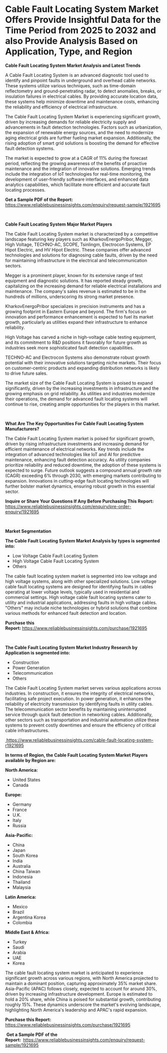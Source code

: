 <p><h1>Cable Fault Locating System Market Offers Provide Insightful Data for the Time Period from 2025 to 2032 and also Provide Analysis Based on Application, Type, and Region</h1></p><p><strong>Cable Fault Locating System Market Analysis and Latest Trends</strong></p>
<p><p>A Cable Fault Locating System is an advanced diagnostic tool used to identify and pinpoint faults in underground and overhead cable networks. These systems utilize various techniques, such as time-domain reflectometry and ground-penetrating radar, to detect anomalies, breaks, or insulation failures in electrical cables. By providing accurate location data, these systems help minimize downtime and maintenance costs, enhancing the reliability and efficiency of electrical infrastructure.</p><p>The Cable Fault Locating System Market is experiencing significant growth, driven by increasing demands for reliable electricity supply and advancements in fault detection technologies. Factors such as urbanization, the expansion of renewable energy sources, and the need to modernize aging electrical grids are further fueling market expansion. Additionally, the rising adoption of smart grid solutions is boosting the demand for effective fault detection systems.</p><p>The market is expected to grow at a CAGR of 11% during the forecast period, reflecting the growing awareness of the benefits of proactive maintenance and the integration of innovative solutions. Emerging trends include the integration of IoT technologies for real-time monitoring, the development of user-friendly software interfaces, and enhanced data analytics capabilities, which facilitate more efficient and accurate fault locating processes.</p></p>
<p><strong>Get a Sample PDF of the Report:&nbsp;</strong> <a href="https://www.reliablebusinessinsights.com/enquiry/request-sample/1921695?utm_campaign=2752&utm_medium=2&utm_source=Github&utm_content=ia&utm_term=12042025&utm_id=cable-fault-locating-system">https://www.reliablebusinessinsights.com/enquiry/request-sample/1921695</a></p>
<p>&nbsp;</p>
<p><strong>Cable Fault Locating System Major Market Players</strong></p>
<p><p>The Cable Fault Locating System market is characterized by a competitive landscape featuring key players such as KharkovEnergoPribor, Megger, High Voltage, TECHNO-AC, SCOPE, Tsinlingm, Electrocon Systems, EP Hipot Electric, and HV Hipot Electric. These companies offer advanced technologies and solutions for diagnosing cable faults, driven by the need for maintaining infrastructure in the electrical and telecommunication sectors.</p><p>Megger is a prominent player, known for its extensive range of test equipment and diagnostic solutions. It has reported steady growth, capitalizing on the increasing demand for reliable electrical installations and maintenance. The company's sales revenue is estimated to be in the hundreds of millions, underscoring its strong market presence.</p><p>KharkovEnergoPribor specializes in precision instruments and has a growing footprint in Eastern Europe and beyond. The firm's focus on innovation and performance enhancement is expected to fuel its market growth, particularly as utilities expand their infrastructure to enhance reliability.</p><p>High Voltage has carved a niche in high-voltage cable testing equipment, and its commitment to R&D positions it favorably for future growth as industries seek more sophisticated fault detection capabilities. </p><p>TECHNO-AC and Electrocon Systems also demonstrate robust growth potential with their innovative solutions targeting niche markets. Their focus on customer-centric products and expanding distribution networks is likely to drive future sales.</p><p>The market size of the Cable Fault Locating System is poised to expand significantly, driven by the increasing investments in infrastructure and the growing emphasis on grid reliability. As utilities and industries modernize their operations, the demand for advanced fault locating systems will continue to rise, creating ample opportunities for the players in this market.</p></p>
<p>&nbsp;</p>
<p><strong>What Are The Key Opportunities For Cable Fault Locating System Manufacturers?</strong></p>
<p><p>The Cable Fault Locating System market is poised for significant growth, driven by rising infrastructure investments and increasing demand for efficient maintenance of electrical networks. Key trends include the integration of advanced technologies like IoT and AI for predictive maintenance, enhancing fault detection accuracy. As utility companies prioritize reliability and reduced downtime, the adoption of these systems is expected to surge. Future outlook suggests a compound annual growth rate (CAGR) exceeding 6% through 2030, with emerging markets contributing to expansion. Innovations in cutting-edge fault locating technologies will further bolster market dynamics, ensuring robust growth in this essential sector.</p></p>
<p><strong>Inquire or Share Your Questions If Any Before Purchasing This Report:</strong> <a href="https://www.reliablebusinessinsights.com/enquiry/pre-order-enquiry/1921695?utm_campaign=2752&utm_medium=2&utm_source=Github&utm_content=ia&utm_term=12042025&utm_id=cable-fault-locating-system">https://www.reliablebusinessinsights.com/enquiry/pre-order-enquiry/1921695</a></p>
<p>&nbsp;</p>
<p><strong>Market Segmentation</strong></p>
<p><strong>The Cable Fault Locating System Market Analysis by types is segmented into:</strong></p>
<p><ul><li>Low Voltage Cable Fault Locating System</li><li>High Voltage Cable Fault Locating System</li><li>Others</li></ul></p>
<p><p>The cable fault locating system market is segmented into low voltage and high voltage systems, along with other specialized solutions. Low voltage cable fault locating systems are designed for identifying faults in cables operating at lower voltage levels, typically used in residential and commercial settings. High voltage cable fault locating systems cater to utility and industrial applications, addressing faults in high voltage cables. "Others" may include niche technologies or hybrid solutions that combine various methods for enhanced fault detection and location.</p></p>
<p><strong>Purchase this Report:&nbsp;</strong><a href="https://www.reliablebusinessinsights.com/purchase/1921695?utm_campaign=2752&utm_medium=2&utm_source=Github&utm_content=ia&utm_term=12042025&utm_id=cable-fault-locating-system">https://www.reliablebusinessinsights.com/purchase/1921695</a></p>
<p>&nbsp;</p>
<p><strong>The Cable Fault Locating System Market Industry Research by Application is segmented into:</strong></p>
<p><ul><li>Construction</li><li>Power Generation</li><li>Telecommunication</li><li>Others</li></ul></p>
<p><p>The Cable Fault Locating System market serves various applications across industries. In construction, it ensures the integrity of electrical networks, facilitating safe project execution. In power generation, it enhances the reliability of electricity transmission by identifying faults in utility cables. The telecommunication sector benefits by maintaining uninterrupted service through quick fault detection in networking cables. Additionally, other sectors such as transportation and industrial automation utilize these systems to prevent costly downtimes and ensure the efficiency of critical cable infrastructures.</p></p>
<p><a href="https://www.reliablebusinessinsights.com/cable-fault-locating-system-r1921695?utm_campaign=2752&utm_medium=2&utm_source=Github&utm_content=ia&utm_term=12042025&utm_id=cable-fault-locating-system">&nbsp;https://www.reliablebusinessinsights.com/cable-fault-locating-system-r1921695</a></p>
<p><strong>In terms of Region, the Cable Fault Locating System Market Players available by Region are:</strong></p>
<p>
    <p> <strong> North America: </strong>
        <ul>
            <li>United States</li>
            <li>Canada</li>
        </ul>
        </p> 
    <p> <strong> Europe: </strong>
        <ul>
            <li>Germany</li>
            <li>France</li>
            <li>U.K.</li>
            <li>Italy</li>
            <li>Russia</li>
        </ul>
        </p> 
    <p> <strong> Asia-Pacific: </strong>
        <ul>
            <li>China</li>
            <li>Japan</li>
            <li>South Korea</li>
            <li>India</li>
            <li>Australia</li>
            <li>China Taiwan</li>
            <li>Indonesia</li>
            <li>Thailand</li>
            <li>Malaysia</li>
        </ul>
        </p> 
    <p> <strong> Latin America: </strong>
        <ul>
            <li>Mexico</li>
            <li>Brazil</li>
            <li>Argentina Korea</li>
            <li>Colombia</li>
        </ul>
        </p> 
    <p> <strong> Middle East & Africa: </strong>
        <ul>
            <li>Turkey</li>
            <li>Saudi</li>
            <li>Arabia</li>
            <li>UAE</li>
            <li>Korea</li>
        </ul>
    </p>
    </p>
<p><p>The cable fault locating system market is anticipated to experience significant growth across various regions, with North America projected to maintain a dominant position, capturing approximately 35% market share. Asia-Pacific (APAC) follows closely, expected to account for around 30%, driven by increasing infrastructure development. Europe is estimated to hold a 20% share, while China is poised for substantial growth, contributing roughly 15%. These dynamics underscore the market's evolving landscape, highlighting North America's leadership and APAC's rapid expansion.</p></p>
<p><strong>Purchase this Report: </strong><a href="https://www.reliablebusinessinsights.com/purchase/1921695?utm_campaign=2752&utm_medium=2&utm_source=Github&utm_content=ia&utm_term=12042025&utm_id=cable-fault-locating-system">https://www.reliablebusinessinsights.com/purchase/1921695</a></p>
<p>&nbsp;<strong>Get a Sample PDF of the Report:&nbsp;&nbsp;</strong><a href="https://www.reliablebusinessinsights.com/enquiry/request-sample/1921695?utm_campaign=2752&utm_medium=2&utm_source=Github&utm_content=ia&utm_term=12042025&utm_id=cable-fault-locating-system">https://www.reliablebusinessinsights.com/enquiry/request-sample/1921695</a></p>
<p><strong></strong></p>
<p><p></p><p></p><p></p></p>